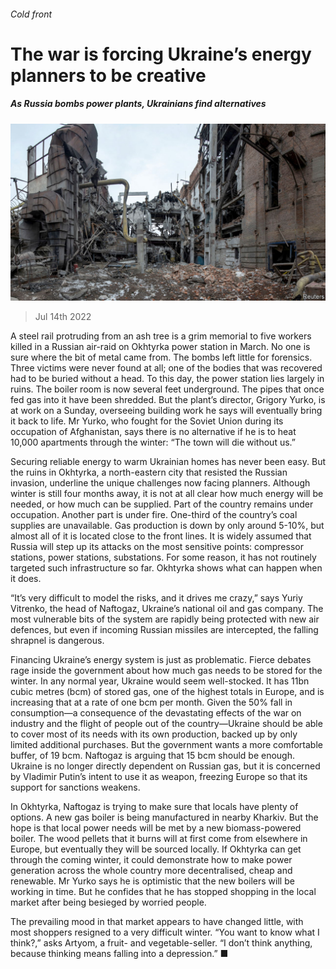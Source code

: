 ###### Cold front

# The war is forcing Ukraine’s energy planners to be creative 

##### As Russia bombs power plants, Ukrainians find alternatives 

![image](images/20220716_EUP504.jpg) 

> Jul 14th 2022 

A steel rail protruding from an ash tree is a grim memorial to five workers killed in a Russian air-raid on Okhtyrka power station in March. No one is sure where the bit of metal came from. The bombs left little for forensics. Three victims were never found at all; one of the bodies that was recovered had to be buried without a head. To this day, the power station lies largely in ruins. The boiler room is now several feet underground. The pipes that once fed gas into it have been shredded. But the plant’s director, Grigory Yurko, is at work on a Sunday, overseeing building work he says will eventually bring it back to life. Mr Yurko, who fought for the Soviet Union during its occupation of Afghanistan, says there is no alternative if he is to heat 10,000 apartments through the winter: “The town will die without us.” 

Securing reliable energy to warm Ukrainian homes has never been easy. But the ruins in Okhtyrka, a north-eastern city that resisted the Russian invasion, underline the unique challenges now facing planners. Although winter is still four months away, it is not at all clear how much energy will be needed, or how much can be supplied. Part of the country remains under occupation. Another part is under fire. One-third of the country’s coal supplies are unavailable. Gas production is down by only around 5-10%, but almost all of it is located close to the front lines. It is widely assumed that Russia will step up its attacks on the most sensitive points: compressor stations, power stations, substations. For some reason, it has not routinely targeted such infrastructure so far. Okhtyrka shows what can happen when it does. 

“It’s very difficult to model the risks, and it drives me crazy,” says Yuriy Vitrenko, the head of Naftogaz, Ukraine’s national oil and gas company. The most vulnerable bits of the system are rapidly being protected with new air defences, but even if incoming Russian missiles are intercepted, the falling shrapnel is dangerous. 

Financing Ukraine’s energy system is just as problematic. Fierce debates rage inside the government about how much gas needs to be stored for the winter. In any normal year, Ukraine would seem well-stocked. It has 11bn cubic metres (bcm) of stored gas, one of the highest totals in Europe, and is increasing that at a rate of one bcm per month. Given the 50% fall in consumption—a consequence of the devastating effects of the war on industry and the flight of people out of the country—Ukraine should be able to cover most of its needs with its own production, backed up by only limited additional purchases. But the government wants a more comfortable buffer, of 19 bcm. Naftogaz is arguing that 15 bcm should be enough. Ukraine is no longer directly dependent on Russian gas, but it is concerned by Vladimir Putin’s intent to use it as weapon, freezing Europe so that its support for sanctions weakens. 

In Okhtyrka, Naftogaz is trying to make sure that locals have plenty of options. A new gas boiler is being manufactured in nearby Kharkiv. But the hope is that local power needs will be met by a new biomass-powered boiler. The wood pellets that it burns will at first come from elsewhere in Europe, but eventually they will be sourced locally. If Okhtyrka can get through the coming winter, it could demonstrate how to make power generation across the whole country more decentralised, cheap and renewable. Mr Yurko says he is optimistic that the new boilers will be working in time. But he confides that he has stopped shopping in the local market after being besieged by worried people. 

The prevailing mood in that market appears to have changed little, with most shoppers resigned to a very difficult winter. “You want to know what I think?,” asks Artyom, a fruit- and vegetable-seller. “I don’t think anything, because thinking means falling into a depression.” ■


